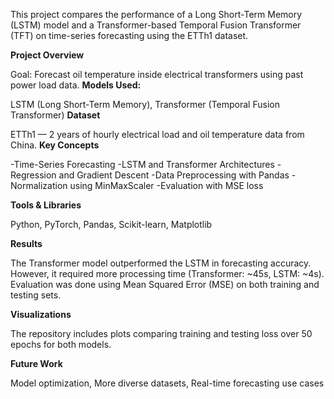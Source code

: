 This project compares the performance of a Long Short-Term Memory (LSTM) model and a Transformer-based Temporal Fusion Transformer (TFT) on time-series forecasting using the ETTh1 dataset.

**Project Overview**

Goal: Forecast oil temperature inside electrical transformers using past power load data.
**Models Used:**

LSTM (Long Short-Term Memory), Transformer (Temporal Fusion Transformer)
**Dataset** 

ETTh1 — 2 years of hourly electrical load and oil temperature data from China.
**Key Concepts**

-Time-Series Forecasting
-LSTM and Transformer Architectures
-Regression and Gradient Descent
-Data Preprocessing with Pandas
-Normalization using MinMaxScaler
-Evaluation with MSE loss

**Tools & Libraries**

Python, PyTorch, Pandas, Scikit-learn, Matplotlib

**Results**

The Transformer model outperformed the LSTM in forecasting accuracy. However, it required more processing time (Transformer: ~45s, LSTM: ~4s). Evaluation was done using Mean Squared Error (MSE) on both training and testing sets.

**Visualizations**

The repository includes plots comparing training and testing loss over 50 epochs for both models.

**Future Work**

Model optimization, More diverse datasets, Real-time forecasting use cases

